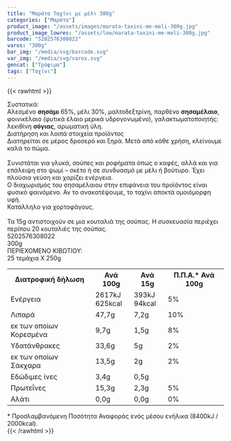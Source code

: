 ```yaml
---
title: "Μαράτα Ταχίνι με μέλι 300g"
categories: ["Μαράτα"]
product_image: "/assets/images/marata-taxini-me-meli-300g.jpg"
product_image_lowres: "/assets/low/marata-taxini-me-meli-300g.jpg"
barcode: "5202576308022"
varos: "300g"
bar_img: "/media/svg/barcode.svg"
var_img: "/media/svg/varos.svg"
gencat: ["Τρόφιμα"]
tags: ["Ταχίνι"]
---
```

{{< rawhtml >}}

<div class="sload359"><div class="product"><div id="sistatika">Συστατικά:</div><div class="alltext">Αλεσμένο <b>σησάμι</b> 65%, μέλι 30%, μαλτοδεξτρίνη, παρθένο <b>σησαμέλαιο</b>, φοινικέλαιο (φυτικά έλαιο μερικά υδρογονωμένο), γαλακτωματοποιητής: λεκιθίνη <b>σόγιας</b>, αρωματική ύλη.<br></div><div id="loipa">Διατήρηση και λοιπά στοιχεία προϊόντος</div><div class="alltext">Διατηρείται σε μέρος δροσερό και ξηρά. Μετά από κάθε χρήση, κλείνουμε καλά το πώμα.<br><br>Συνιστάται για γλυκά, σούπες και ροφήματα όπως ο καφές, αλλά και για επάλειψη στο ψωμί – σκέτο ή σε συνδυασμό με μέλι ή βούτυρο. Έχει πλούσια γεύση και χαρίζει ενέργεια.<br>Ο διαχωρισμός του σησαμέλαιου στην επιφάνεια του προϊόντος είναι φυσικό φαινόμενο. Αν το ανακατέψουμε, το ταχίνι αποκτά ομοιόμορφη υφή.<br>Κατάλληλο για χορτοφάγους.<br><br>Τα 15g αντιστοιχούν σε μια κουταλιά της σούπας. Η συσκευασία περιέχει περίπου 20 κουταλιές της σούπας.</div><div id="barcode"><div id="barimage1"></div><span id="bartext">5202576308022</span></div><div id="varos"><div id="varosimage1"></div><span id="varostext">300g</span></div><div id="kivotio">ΠΕΡΙΕΧΟΜΕΝΟ ΚΙΒΩΤΙΟΥ:<br>25 τεμάχια Χ 250g</div><div class="tabout"><table id="diatable"><tbody><tr><th>Διατροφική δήλωση</th><th>Ανά 100g</th><th>Ανά 15g</th><th>Π.Π.Α.* Ανά 100g</th></tr><tr><td class="texr2">Ενέργεια</td><td class="texr">2617kJ<br>625kcal</td><td class="texr">393kJ<br>94kcal</td><td class="texr">5%</td></tr><tr><td class="texr2">Λιπαρά</td><td class="texr">47,7g</td><td class="texr">7,2g</td><td class="texr">10%</td></tr><tr><td class="gray">εκ των οποίων Κορεσµένα</td><td class="gray2">9,7g</td><td class="gray2">1,5g</td><td class="gray2">8%</td></tr><tr><td class="texr2">Yδατάνθρακες</td><td class="texr">33,6g</td><td class="texr">5g</td><td class="texr">2%</td></tr><tr><td class="gray">εκ των οποίων Σάκχαρα</td><td class="gray2">13,5g</td><td class="gray2">2g</td><td class="gray2">2%</td></tr><tr><td class="texr2">Eδώδιμες ίνες</td><td class="texr">3,4g</td><td class="texr">0,5g</td><td class="texr"></td></tr><tr><td class="texr2">Πρωτεΐνες</td><td class="texr">15,3g</td><td class="texr">2,3g</td><td class="texr">5%</td></tr><tr><td class="texr2">Αλάτι</td><td class="texr">0,0g</td><td class="texr">0,0g</td><td class="texr">0%</td></tr></tbody></table></div><div class="alltext">* Προσλαμβανόμενη Ποσότητα Αναφοράς ενός μέσου ενήλικα (8400kJ / 2000kcal).</div><div class="pimg"></div></div></div>
{{< /rawhtml >}}


